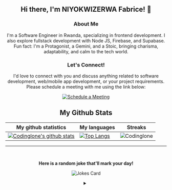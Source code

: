 <h2 align="center">Hi there, I'm NIYOKWIZERWA Fabrice! 👋</h2>

<h3 align="center">About Me</h3>

<p align="center">
I'm a Software Engineer in Rwanda, specializing in frontend development. I also explore fullstack development with Node JS, Firebase, and Supabase. Fun fact: I'm a Protagonist, a Gemini, and a Stoic, bringing charisma, adaptability, and calm to the tech world.
</p>

<h3 align="center">Let's Connect!</h3>

<p align="center">I'd love to connect with you and discuss anything related to software development, web/mobile app development, or your project requirements. Please schedule a meeting with me using the link below:</p>

<p align="center"><a href="https://calendly.com/codinglone/one-to-one" target="_blank"><img src="https://user-images.githubusercontent.com/15426564/144297439-f530f383-e73e-41e0-9914-a9b7d3f432e5.png" alt="Schedule a Meeting"></a></p>
<!--
**My Github Metrics**

![Codinglone's GitHub stats](https://github-readme-stats.vercel.app/api?username=Codinglone&show_icons=true&theme=transparent&count_private=true)

[![Top Langs](https://github-readme-stats.vercel.app/api/top-langs/?username=Codinglone&hide_progress=false&theme=transparent)](https://github.com/anuraghazra/github-readme-stats)
-->
<!-- START NEW SECTION -->
<p align="center">
 <h2 align="center">My Github Stats</h2>

|My github statistics|My languages|Streaks|
|-|-|-|
|[![Codinglone's github stats](https://github-readme-stats.vercel.app/api?username=Codinglone&show_icons=true&theme=transparent&hide_title=true)](https://github.com/Codinglone)|[![Top Langs](https://github-readme-stats.vercel.app/api/top-langs/?username=Codinglone&show_icons=true&theme=transparent&layout=compact&hide_title=true)](https://github.com/Codinglone)|![Codinglone](https://github-readme-streak-stats.herokuapp.com/?user=Codinglone&theme=transparent)
<hr>


<!-- START NEW SECTION -->
<div align="center">
 <br>
 <p align="centre"><b> Here is a random joke that'll mark your day!</b></p>
 
 
![Jokes Card](https://readme-jokes.vercel.app/api)
 
 
<details><summary align="center"> </samp></summary><p align ="centre"> Refresh page to load New joke</p></details>
<br>
</div>
